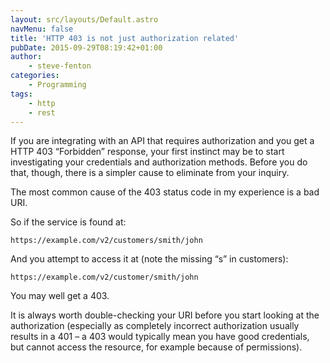 ```yaml
---
layout: src/layouts/Default.astro
navMenu: false
title: 'HTTP 403 is not just authorization related'
pubDate: 2015-09-29T08:19:42+01:00
author:
    - steve-fenton
categories:
    - Programming
tags:
    - http
    - rest
---
```


If you are integrating with an API that requires authorization and you get a HTTP 403 “Forbidden” response, your first instinct may be to start investigating your credentials and authorization methods. Before you do that, though, there is a simpler cause to eliminate from your inquiry.

The most common cause of the 403 status code in my experience is a bad URI.

So if the service is found at:

```
https://example.com/v2/customers/smith/john
```

And you attempt to access it at (note the missing “s” in customers):

```
https://example.com/v2/customer/smith/john
```

You may well get a 403.

It is always worth double-checking your URI before you start looking at the authorization (especially as completely incorrect authorization usually results in a 401 – a 403 would typically mean you have good credentials, but cannot access the resource, for example because of permissions).